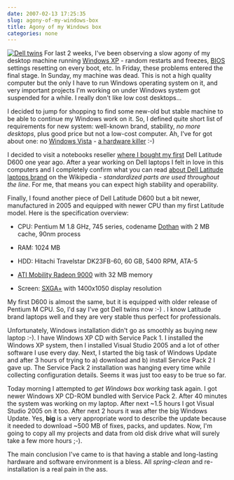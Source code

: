```yaml
---
date: 2007-02-13 17:25:35
slug: agony-of-my-windows-box
title: Agony of my Windows box
categories: none
---
```


[![Dell twins](http://mateusz.loskot.net/gallery/_gallery_albums_store/dell/dell_twins_5.thumb.jpg)](http://mateusz.loskot.net/gallery/dell/dell_twins_5) For last 2 weeks, I've been observing a slow agony of my desktop machine running [Windows XP](http://en.wikipedia.org/wiki/Windows_XP) - random restarts and freezes, [BIOS](http://en.wikipedia.org/wiki/BIOS) settings resetting on every boot, etc. In Friday, these problems entered the final stage. In Sunday, my machine was dead.
This is not a high quality computer but the only I have to run Windows operating system on it, and very important projects I'm working on under Windows system got suspended for a while. I really don't like low cost desktops...





I decided to jump for shopping to find some new-old but stable machine to be able to continue my Windows work on it. So, I defined quite short list of requirements for new system: well-known brand, stability, _no more desktops_, plus good price but not a low-cost computer. Ah, I've for got about one: no [Windows Vista](http://en.wikipedia.org/wiki/Windows_Vista) - [a hardware killer](http://www.daniweb.com/blogs/entry360.html) :-)







I decided to visit a notebooks reseller [where I bought my first](http://www.tajne.eu/) Dell Latitude D600 one year ago. After a year working on Dell laptops I felt in love in this computers and I completely confirm what you can read [about Dell Latitude laptops brand](http://en.wikipedia.org/wiki/Dell_Latitude) on the Wikipedia - _standardized parts are used throughout the line_. For me, that means you can expect high stability and operability.





Finally, I found another piece of Dell Latitude D600 but a bit newer, manufactured in 2005 and equipped with newer CPU than my first Latitude model. Here is the specification overview:




  * CPU: Pentium M 1.8 GHz, 745 series, codename [Dothan](http://en.wikipedia.org/wiki/Dothan)  with 2 MB cache, 90nm process


  * RAM: 1024 MB


  * HDD:  Hitachi Travelstar DK23FB-60, 60 GB, 5400 RPM, ATA-5


  * [ATI Mobility Radeon 9000](http://ati.amd.com/products/MobilityRadeon9000/index.html) with 32 MB memory


  * Screen: [SXGA+](http://en.wikipedia.org/wiki/SXGA%2B) with 1400x1050 display resolution








My first D600 is almost the same, but it is equipped with older release of Pentium M CPU. So, I'd say I've got Dell twins now :-) . I know Latitude brand laptops well and they are very stable thus perfect for professionals.





Unfortunately, Windows installation didn't go as smoothly as buying new laptop :-). I have Windows XP CD with Service Pack 1. I installed the Windows XP system, then I installed Visual Studio 2005 and a lot of other software I use every day. Next, I started the big task of Windows Update and after 3 hours of trying to a) download and b) install Service Pack 2 I gave up. The Service Pack 2 installation was hanging every time while collecting configuration details. Seems it was just too easy to be true so far.





Today morning I attempted to _get Windows box working_ task again. I got newer Windows XP CD-ROM bundled with Service Pack 2. After 40 minutes the system was working on my laptop. After next ~1.5 hours I got Visual Studio 2005 on it too. After next 2 hours it was after the big Windows Update. Yes, **big** is a very appropriate word to describe the update because it needed to download ~500 MB of fixes, packs, and updates. Now, I'm going to copy all my projects and data from old disk drive what will surely take a few more hours ;-).





The main conclusion I've came to is that having a stable and long-lasting hardware and software environment is a bless. All _spring-clean_ and re-installation is a real pain in the ass.
